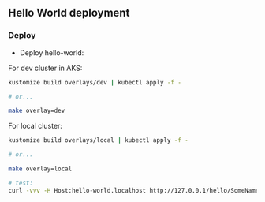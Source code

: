 ## Hello World deployment

### Deploy

- Deploy hello-world:

For dev cluster in AKS:

```bash
kustomize build overlays/dev | kubectl apply -f -

# or...

make overlay=dev
```

For local cluster:

```bash
kustomize build overlays/local | kubectl apply -f -

# or...

make overlay=local

# test:
curl -vvv -H Host:hello-world.localhost http://127.0.0.1/hello/SomeName # should be 200
```
